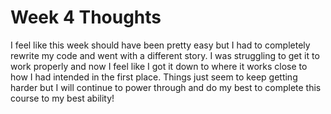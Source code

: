 # Week 4 Thoughts

I feel like this week should have been pretty easy but I had to completely rewrite my code and went with a different story. I was struggling to get it to work properly and now I feel like I got it down to where it works close to how I had intended in the first place. Things just seem to keep getting harder but I will continue to power through and do my best to complete this course to my best ability!
